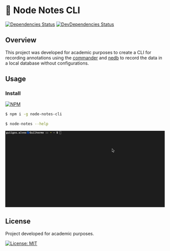 # :scroll: Node Notes CLI

[![Dependencies Status][david-dm-image]][david-dm-url]
[![DevDependencies Status][david-dm-dev-image]][david-dm-dev-url]

[david-dm-image]: https://david-dm.org/guiigos/node-notes-cli/status.svg?style=flat-square
[david-dm-url]: https://david-dm.org/guiigos/node-notes-cli
[david-dm-dev-image]: https://david-dm.org/guiigos/node-notes-cli/dev-status.svg?style=flat-square
[david-dm-dev-url]: https://david-dm.org/guiigos/node-notes-cli?type=dev
[npm-image]: https://nodei.co/npm/node-notes-cli.png?mini=true
[npm-url]: https://nodei.co/npm/node-notes-cli

## Overview
This project was developed for academic purposes to create a CLI for recording annotations using the [commander](https://github.com/tj/commander.js) and [nedb](https://github.com/louischatriot/nedb) to record the data in a local database without configurations.

## Usage
### Install

[![NPM][npm-image]][npm-url]

```sh
$ npm i -g node-notes-cli
```

```sh
$ node-notes --help
```

![cli](./assets/cli.gif)

## License
Project developed for academic purposes.

[![License: MIT](https://img.shields.io/github/license/guiigos/node-notes-cli?color=black&style=flat-square)](./LICENSE)
